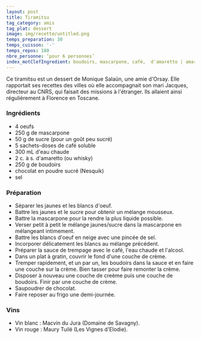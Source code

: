 ```yaml
---
layout: post
title: Tiramitsu
tag_category: amis
tag_plat: dessert
image: img/recette/untitled.png
temps_preparation: 30
temps_cuisson: '-'
temps_repos: 180
nbre_personne: ‘pour 6 personnes’
index_motClefIngredient: boudoirs, mascarpone, café,  d'amaretto | amaretto, chocolat
---
```

Ce tiramitsu est un dessert de Monique Salaün, une amie d'Orsay. Elle rapportait ses recettes des villes où elle accompagnait son mari Jacques, directeur au CNRS, qui faisait des missions à l'étranger. Ils allaient ainsi régulièrement à Florence en Toscane.

### Ingrédients
* 4 oeufs
* 250 g de mascarpone
* 50 g de sucre (pour un goût peu sucré)
* 5 sachets-doses de café soluble
* 300 mL d'eau chaude
* 2 c. à s. d'amaretto (ou whisky)
*  250 g de boudoirs
* chocolat en poudre sucré (Nesquik)
* sel


### Préparation
* Séparer les jaunes et les blancs d'oeuf.
* Battre les jaunes et le sucre pour obtenir un mélange mousseux.
* Battre la mascarpone pour la rendre la plus liquide possible.
* Verser petit à petit le mélange jaunes/sucre dans la mascarpone en mélangeant intimement.
* Battre les blancs d'oeuf en neige avec une pincée de sel.
* Incorporer délicatement les blancs au mélange précédent.
* Préparer la sauce de trempage avec le café, l'eau chaude et l'alcool.
* Dans un plat à gratin, couvrir le fond d'une couche de crème.
* Tremper rapidement, et un par un, les boudoirs dans la sauce et en faire une couche sur la crème. Bien tasser pour faire remonter la crème.
* Disposer à nouveau une couche de creème puis une couche de boudoirs. Finir par une couche de crème.
* Saupoudrer de chocolat.
* Faire reposer au frigo une demi-journée.    


### Vins
* Vin blanc : Macvin du Jura (Domaine de Savagny).
* Vin rouge : Maury Tuilé	(Les Vignes d'Elodie).
